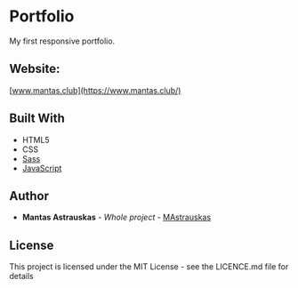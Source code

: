 # Portfolio
My first responsive portfolio.

## Website:
[www.mantas.club](https://www.mantas.club/)

## Built With

* HTML5
* CSS
* [Sass](https://sass-lang.com/)
* [JavaScript](https://www.javascript.com/)

## Author
* **Mantas Astrauskas** - *Whole project* - [MAstrauskas](https://github.com/MAstrauskas)

## License

This project is licensed under the MIT License - see the LICENCE.md file for details

